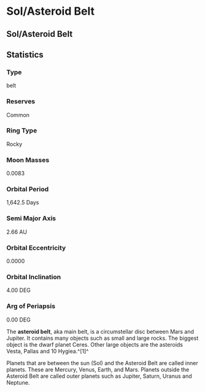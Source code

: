 # Sol/Asteroid Belt
## Sol/Asteroid Belt

## Statistics

### Type

belt

### Reserves

Common

### Ring Type

Rocky

### Moon Masses

0.0083

### Orbital Period

1,642.5 Days

### Semi Major Axis

2.66 AU

### Orbital Eccentricity

0.0000

### Orbital Inclination

4.00 DEG

### Arg of Periapsis

0.00 DEG

The **asteroid belt**, aka main belt, is a circumstellar disc between Mars and Jupiter. It contains many objects such as small and large rocks. The biggest object is the dwarf planet Ceres. Other large objects are the asteroids Vesta, Pallas and 10 Hygiea.^[1]^

Planets that are between the sun (Sol) and the Asteroid Belt are called inner planets. These are Mercury, Venus, Earth, and Mars. Planets outside the Asteroid Belt are called outer planets such as Jupiter, Saturn, Uranus and Neptune.